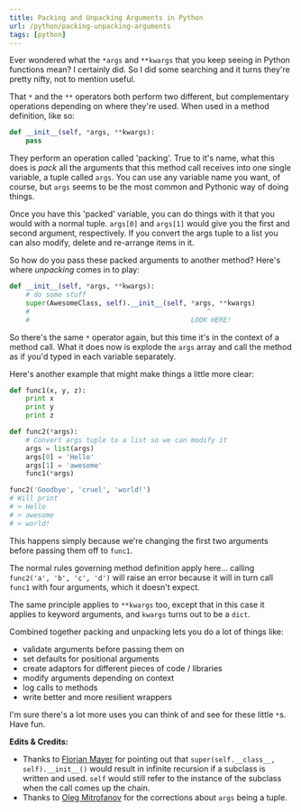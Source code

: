 ```yaml
---
title: Packing and Unpacking Arguments in Python
url: /python/packing-unpacking-arguments
tags: [python]
---
```

Ever wondered what the `*args` and `**kwargs` that you keep seeing in Python functions mean? I certainly did. So I did some searching and it turns they're pretty nifty, not to mention useful. 

That `*` and the `**` operators both perform two different, but complementary operations depending on where they're used. When used in a method definition, like so:

```python
def __init__(self, *args, **kwargs):
    pass
```

They perform an operation called 'packing'. True to it's name, what this does is *pack* all the arguments that this method call receives into one single variable, a tuple called `args`. You can use any variable name you want, of course, but `args` seems to be the most common and Pythonic way of doing things. 

Once you have this 'packed' variable, you can do things with it that you would with a normal tuple. `args[0]` and `args[1]` would give you the first and second argument, respectively. If you convert the args tuple to a list you can also modify, delete and re-arrange items in it. 

So how do you pass these packed arguments to another method? Here's where *unpacking* comes in to play:

```python
def __init__(self, *args, **kwargs):
    # do some stuff
    super(AwesomeClass, self).__init__(self, *args, **kwargs)
    #                                            ^
    #                                        LOOK HERE!
```

So there's the same `*` operator again, but this time it's in the context of a method call. What it does now is explode the `args` array and call the method as if you'd typed in each variable separately. 

Here's another example that might make things a little more clear:

```python
def func1(x, y, z):
    print x
    print y 
    print z  				

def func2(*args):
    # Convert args tuple to a list so we can modify it
    args = list(args)
    args[0] = 'Hello'
    args[1] = 'awesome'
    func1(*args)

func2('Goodbye', 'cruel', 'world!')
# Will print
# > Hello
# > awesome
# > world!
```

This happens simply because we're changing the first two arguments before passing them off to `func1`. 

The normal rules governing method definition apply here… calling `func2('a', 'b', 'c', 'd')` will raise an error because it will in turn call `func1` with four arguments, which it doesn't expect.

The same principle applies to `**kwargs` too, except that in this case it applies to keyword arguments, and `kwargs` turns out to be a `dict`. 

Combined together packing and unpacking lets you do a lot of things like:

* validate arguments before passing them on 
* set defaults for positional arguments
* create adaptors for different pieces of code / libraries
* modify arguments depending on context
* log calls to methods
* write better and more resilient wrappers 

I'm sure there's a lot more uses you can think of and see for these little `*`s. Have fun. 

**Edits & Credits:**

* Thanks to [Florian Mayer](http://twitter.com/#!/segfaulthunter) for pointing out that `super(self.__class__, self).__init__()` would result in infinite recursion if a subclass is written and used. `self` would still refer to the instance of the subclass when the call comes up the chain.
* Thanks to [Oleg Mitrofanov](https://www.linkedin.com/in/olegmitrofanov) for the corrections about `args` being a tuple.

